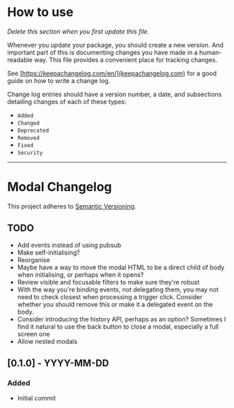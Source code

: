 # How to use

*Delete this section when you first update this file.*

Whenever you update your package, you should create a new version. And important part of this is documenting changes you have made in a human-readable way. This file provides a convenient place for tracking changes.

See [https://keepachangelog.com/en/](keepachangelog.com) for a good guide on how to write a change log.

Change log entries should have a version number, a date, and subsections detailing changes of each of these types:

* `Added`
* `Changed`
* `Deprecated`
* `Removed`
* `Fixed`
* `Security`

---

# Modal Changelog

This project adheres to [Semantic Versioning](https://semver.org/spec/v2.0.0.html).

## TODO

* Add events instead of using pubsub
* Make self-initialising?
* Reorganise
* Maybe have a way to move the modal HTML to be a direct child of body when initialising, or perhaps when it opens?
* Review visible and focusable filters to make sure they're robust
* With the way you're binding events, not delegating them, you may not need to check closest when processing a trigger click. Consider whether you should remove this or make it a delegated event on the body.
* Consider introducing the history API, perhaps as an option? Sometimes I find it natural to use the back button to close a modal, especially a full screen one
* Allow nested modals

## [0.1.0] - YYYY-MM-DD

### Added

* Initial commit
